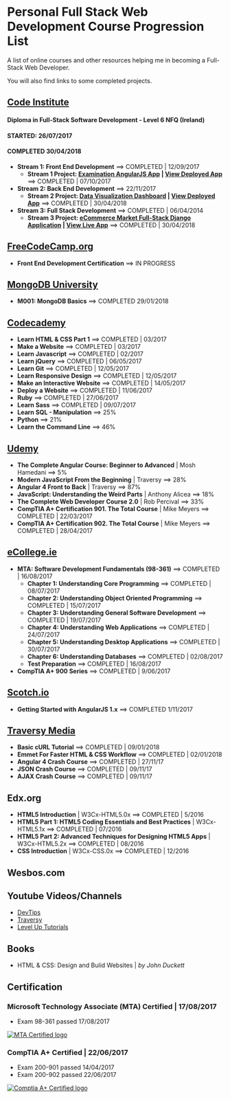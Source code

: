 # Personal Full Stack Web Development Course Progression List

A list of online courses and other resources helping me in becoming a Full-Stack Web Developer.

You will also find links to some completed projects.

## [Code Institute](/Code-Institute/ "View detailed info")
#### Diploma in Full-Stack Software Development - Level 6 NFQ (Ireland)
#### STARTED: 26/07/2017
#### COMPLETED 30/04/2018
- **Stream 1: Front End Development** ==> COMPLETED | 12/09/2017
  - **Stream 1 Project: [Examination AngularJS App](https://github.com/sebam2k4/stream1-project) | [View Deployed App](https://sebam2k4.github.io/exam-platform-angularjs/)** ==> COMPLETED | 07/10/2017
- **Stream 2: Back End Development** ==> 22/11/2017
  - **Stream 2 Project: [Data Visualization Dashboard](https://github.com/sebam2k4/StackOverflow-2017-Survey-Data-Visualization) | [View Deployed App](http://stack-overflow-2017-dev-survey.herokuapp.com/)** ==> COMPLETED | 30/04/2018
- **Stream 3: Full Stack Development** ==> COMPLETED | 06/04/2014
  - **Stream 3 Project: [eCommerce Market Full-Stack Django Application](https://github.com/sebam2k4/RTarchViz) | [View Live App](http://rtarchviz.herokuapp.com/)** ==> COMPLETED | 30/04/2018


## [FreeCodeCamp.org](/FreeCodeCamp/ "View detailed info")
- **Front End Development Certification** ==> IN PROGRESS

## [MongoDB University](/mongoDB-university/ "View detailed info") 
- **M001: MongoDB Basics** ==> COMPLETED 29/01/2018

## [Codecademy](/Codecademy/ "View projects and detailed info")
- **Learn HTML & CSS Part 1** ==> COMPLETED | 03/2017
- **Make a Website** ==> COMPLETED | 03/2017
- **Learn Javascript** ==> COMPLETED | 02/2017
- **Learn jQuery** ==> COMPLETED | 06/05/2017
- **Learn Git** ==> COMPLETED | 12/05/2017
- **Learn Responsive Design** ==> COMPLETED | 12/05/2017
- **Make an Interactive Website** ==> COMPLETED | 14/05/2017
- **Deploy a Website** ==> COMPLETED | 11/06/2017
- **Ruby** ==> COMPLETED | 27/06/2017
- **Learn Sass** ==> COMPLETED | 09/07/2017
- **Learn SQL - Manipulation** ==> 25%
- **Python** ==> 21%
- **Learn the Command Line** ==> 46%

## [Udemy](/Udemy/ "View projects and detailed info")
- **The Complete Angular Course: Beginner to Advanced** | Mosh Hamedani ==> 5%
- **Modern JavaScript From the Beginning** | Traversy ==> 28%
- **Angular 4 Front to Back** | Traversy ==> 87%
- **JavaScript: Understanding the Weird Parts** | Anthony Alicea ==> 18%
- **The Complete Web Developer Course 2.0** | Rob Percival ==> 33%
- **CompTIA A+ Certification 901. The Total Course** | Mike Meyers ==> COMPLETED | 22/03/2017
- **CompTIA A+ Certification 902. The Total Course** | Mike Meyers ==> COMPLETED | 28/04/2017


## [eCollege.ie](/eCollege/ "View detailed info")
- **MTA: Software Development Fundamentals (98-361)** ==> COMPLETED | 16/08/2017
  - **Chapter 1: Understanding Core Programming** ==> COMPLETED | 08/07/2017
  - **Chapter 2: Understanding Object Oriented Programming** ==> COMPLETED | 15/07/2017
  - **Chapter 3: Understanding General Software Development** ==> COMPLETED | 19/07/2017
  - **Chapter 4: Understanding Web Applications** ==> COMPLETED | 24/07/2017
  - **Chapter 5: Understanding Desktop Applications** ==> COMPLETED | 30/07/2017
  - **Chapter 6: Understanding Databases** ==> COMPLETED | 02/08/2017
  - **Test Preparation** ==> COMPLETED | 16/08/2017
- **CompTIA A+ 900 Series** ==> COMPLETED | 9/06/2017


## [Scotch.io](/Scotch/ "View detailed info")
- **Getting Started with AngularJS 1.x** ==> COMPLETED 1/11/2017


## [Traversy Media](/Traversy/ "View detailed info")
- **Basic cURL Tutorial** ==> COMPLETED | 09/01/2018
- **Emmet For Faster HTML & CSS Workflow** ==> COMPLETED | 02/01/2018
- **Angular 4 Crash Course** ==> COMPLETED | 27/11/17
- **JSON Crash Course** ==> COMPLETED | 09/11/17
- **AJAX Crash Course** ==> COMPLETED | 09/11/17


## Edx.org

- **HTML5 Introduction** | W3Cx-HTML5.0x ==> COMPLETED | 5/2016
- **HTML5 Part 1: HTML5 Coding Essentials and Best Practices** | W3Cx-HTML5.1x ==> COMPLETED | 07/2016
- **HTML5 Part 2: Advanced Techniques for Designing HTML5 Apps** | W3Cx-HTML5.2x ==> COMPLETED | 08/2016
- **CSS Introduction** | W3Cx-CSS.0x ==> COMPLETED | 12/2016


## Wesbos.com


## Youtube Videos/Channels

- [DevTips](https://www.youtube.com/channel/UCyIe-61Y8C4_o-zZCtO4ETQ "Visit DevTips YouTube channel")
- [Traversy](https://www.youtube.com/channel/UC29ju8bIPH5as8OGnQzwJyA "Visit Traversy Media YouTube channel")
- [Level Up Tutorials](https://www.youtube.com/channel/UCyU5wkjgQYGRB0hIHMwm2Sg "Visit Level Up Tutorials YouTube channel")


## Books

- HTML & CSS: Design and Bulid Websites | *by John Duckett*


## Certification

### Microsoft Technology Associate (MTA) Certified | 17/08/2017
- Exam 98-361 passed 17/08/2017

[![MTA Certified logo](https://s3-eu-west-1.amazonaws.com/sk-design/Certs/MTA_SoftDev_Blk_extra_small.png)](https://www.youracclaim.com/badges/3862e38e-72f0-4e64-a231-3cb1489c7815 "View MTA Certificate")

### CompTIA A+ Certified | 22/06/2017
- Exam 200-901 passed 14/04/2017
- Exam 200-902 passed 22/06/2017

[![Comptia A+ Certified logo](https://s3-eu-west-1.amazonaws.com/sk-design/Certs/Aplus+Logo+Certified+CE_extra-small.png)](https://s3-eu-west-1.amazonaws.com/sk-design/Certs/CompTIA+A%2B+ce+certificate.pdf "View Comptia A+ Certificate")
